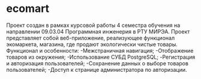 # ecomart
Проект создан в рамках курсовой работы 4 семестра обучения на направлении 09.03.04 Программная инженерия в РТУ МИРЭА.
Проект представляет собой веб-приложение, реализующее функционал экомаркета, магазина, где продают экологически чистые товары.
Функционал и особенности:
-Межстраничная навигация;
-Отображение товаров из окружения;
-Использование СУБД PostgreSQL;
-Регистрация и авторизация пользователей;
-Сохранение данных о выборе товаров пользователей;
-Доступ к странице администратора по авторизации.
